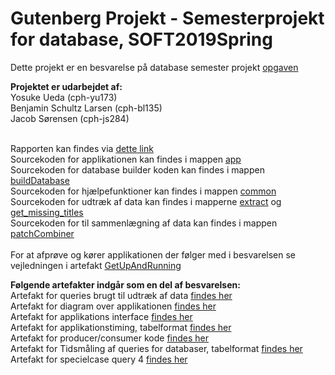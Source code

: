 # Gutenberg Projekt - Semesterprojekt for database, SOFT2019Spring



Dette projekt er en besvarelse på database semester projekt [opgaven](https://github.com/datsoftlyngby/soft2019spring-databases/blob/master/Exam/GutenbergProject.md)

<b>Projektet er udarbejdet af: </b><br />
Yosuke Ueda (cph-yu173)<br />
Benjamin Schultz Larsen (cph-bl135)<br />
Jacob Sørensen (cph-js284)<br />
<br />

Rapporten kan findes via [dette link](https://github.com/benjaco-edu/db-guttenburg/blob/master/Rapport.pdf)<br />
Sourcekoden for applikationen kan findes i mappen [app](https://github.com/benjaco-edu/db-guttenburg/tree/master/app) <br />
Sourcekoden for database builder koden kan findes i mappen [buildDatabase](https://github.com/benjaco-edu/db-guttenburg/tree/master/buildDatabase) <br />
Sourcekoden for hjælpefunktioner kan findes i mappen [common](https://github.com/benjaco-edu/db-guttenburg/tree/master/common) <br />
Sourcekoden for udtræk af data kan findes i mapperne [extract](https://github.com/benjaco-edu/db-guttenburg/tree/master/extractData) og [get_missing_titles](https://github.com/benjaco-edu/db-guttenburg/tree/master/get_missing_titles)<br />
Sourcekoden for til sammenlægning af data kan findes i mappen [patchCombiner](https://github.com/benjaco-edu/db-guttenburg/tree/master/patchCombiner) <br />
<br />
For at afprøve og kører applikationen der følger med i besvarelsen se vejledningen i artefakt [GetUpAndRunning](https://github.com/benjaco-edu/db-guttenburg/blob/master/GetUpAndRunning.md)<br />

<b>Følgende artefakter indgår som en del af besvarelsen:</b><br />
Artefakt for queries brugt til udtræk af data [findes her](https://github.com/benjaco-edu/db-guttenburg/blob/master/List%20of%20used%20queries.pdf)<br />
Artefakt for diagram over applikationen [findes her](https://github.com/benjaco-edu/db-guttenburg/blob/master/AppDiagram.png)<br />
Artefakt for applikations interface [findes her](https://github.com/benjaco-edu/db-guttenburg/blob/master/Artefakt%20Applikationens%20interface.pdf)<br />
Artefakt for applikationstiming, tabelformat [findes her](https://github.com/benjaco-edu/db-guttenburg/blob/master/Artefakt%20Applikationstiming.pdf)<br />
Artefakt for producer/consumer kode [findes her](https://github.com/benjaco-edu/db-guttenburg/blob/master/Artefakt%20ProducerConsumer.pdf)<br />
Artefakt for Tidsmåling af queries for databaser, tabelformat [findes her](https://github.com/benjaco-edu/db-guttenburg/blob/master/Tidsm%C3%A5lingDatabaser.pdf)<br />
Artefakt for specielcase query 4 [findes her](https://github.com/benjaco-edu/db-guttenburg/blob/master/Artefakt%20%20specielcaseQuery%204.pdf)<br />
